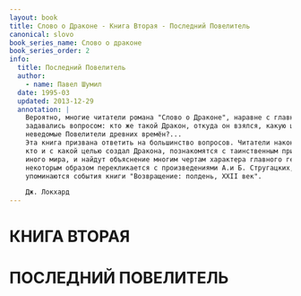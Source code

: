 ```yaml
---
layout: book
title: Слово о Драконе - Книга Вторая - Последний Повелитель
canonical: slovo
book_series_name: Слово о драконе
book_series_order: 2
info:
  title: Последний Повелитель
  author:
    - name: Павел Шумил
  date: 1995-03
  updated: 2013-12-29
  annotation: |
    Вероятно, многие читатели романа "Слово о Драконе", наравне с главным героем
    задавались вопросом: кто же такой Дракон, откуда он взялся, какую цель преследовали
    неведомые Повелители древних времён?...  
    Эта книга призвана ответить на большинство вопросов. Читатели наконец узнают,
    кто и с какой целью создал Дракона, познакомятся с таинственным пришельцем из
    иного мира, и найдут объяснение многим чертам характера главного героя. Роман
    некоторым образом перекликается с произведениями А.и Б. Стругацких, в нём
    упоминаются события книги "Возвращение: полдень, XXII век".

    Дж. Локхард
---
```

КНИГА ВТОРАЯ
============

ПОСЛЕДНИЙ ПОВЕЛИТЕЛЬ
===============

